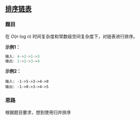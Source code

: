 ## [排序链表](<https://leetcode-cn.com/problems/sort-list/>)

### 题目

在 *O*(*n* log *n*) 时间复杂度和常数级空间复杂度下，对链表进行排序。

**示例1：**

~~~go
输入: 4->2->1->3
输出: 1->2->3->4
~~~

**示例2：**

~~~
输入: -1->5->3->4->0
输出: -1->0->3->4->5
~~~

### 思路

根据题目要求，想到使用归并排序

